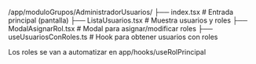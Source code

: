 /app/moduloGrupos/AdministradorUsuarios/
├── index.tsx                     # Entrada principal (pantalla)
├── ListaUsuarios.tsx            # Muestra usuarios y roles
├── ModalAsignarRol.tsx          # Modal para asignar/modificar roles
├── useUsuariosConRoles.ts       # Hook para obtener usuarios con roles

Los roles se van a automatizar en app/hooks/useRolPrincipal
